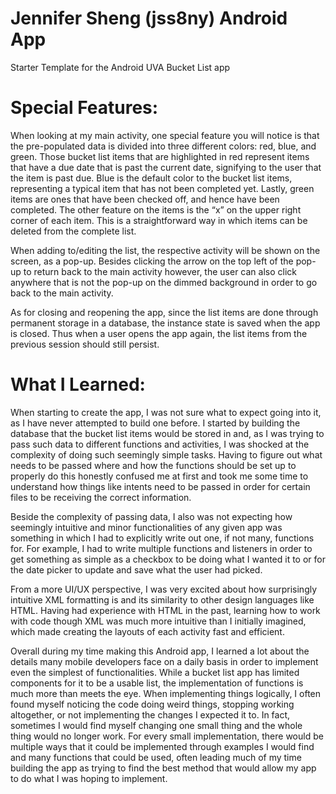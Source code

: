# Jennifer Sheng (jss8ny) Android App
Starter Template for the Android UVA Bucket List app

# Special Features:
 When looking at my main activity, one special feature you will notice is that the pre-populated data is divided into three different colors: red, blue, and green. Those bucket list items that are highlighted in red represent items that have a due date that is past the current date, signifying to the user that the item is past due. Blue is the default color to the bucket list items, representing a typical item that has not been completed yet. Lastly, green items are ones that have been checked off, and hence have been completed. The other feature on the items is the “x” on the upper right corner of each item. This is a straightforward way in which items can be deleted from the complete list.
 
 When adding to/editing the list, the respective activity will be shown on the screen, as a pop-up. Besides clicking the arrow on the top left of the pop-up to return back to the main activity however, the user can also click anywhere that is not the pop-up on the dimmed background in order to go back to the main activity. 
 
As for closing and reopening the app, since the list items are done through permanent storage in a database, the instance state is saved when the app is closed. Thus when a user opens the app again, the list items from the previous session should still persist.

# What I Learned:
When starting to create the app, I was not sure what to expect going into it, as I have never attempted to build one before. I started by building the database that the bucket list items would be stored in and, as I was trying to pass such data to different functions and activities, I was shocked at the complexity of doing such seemingly simple tasks. Having to figure out what needs to be passed where and how the functions should be set up to properly do this honestly confused me at first and took me some time to understand how things like intents need to be passed in order for certain files to be receiving the correct information.

Beside the complexity of passing data, I also was not expecting how seemingly intuitive and minor functionalities of any given app was something in which I had to explicitly write out one, if not many, functions for. For example, I had to write multiple functions and listeners in order to get something as simple as a checkbox to be doing what I wanted it to or for the date picker to update and save what the user had picked. 

From a more UI/UX perspective, I was very excited about how surprisingly intuitive XML formatting is and its similarity to other design languages like HTML. Having had experience with HTML in the past, learning how to work with code though XML was much more intuitive than I initially imagined, which made creating the layouts of each activity fast and efficient.

Overall during my time making this Android app, I learned a lot about the details many mobile developers face on a daily basis in order to implement even the simplest of functionalities. While a bucket list app has limited components for it to be a usable list, the implementation of functions is much more than meets the eye. When implementing things logically, I often found myself noticing the code doing weird things, stopping working altogether, or not implementing the changes I expected it to. In fact, sometimes I would find myself changing one small thing and the whole thing would no longer work. For every small implementation, there would be multiple ways that it could be implemented through examples I would find and many functions that could be used, often leading much of my time building the app as trying to find the best method that would allow my app to do what I was hoping to implement.
